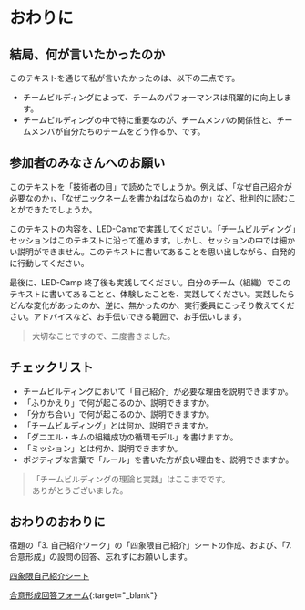 # おわりに

## 結局、何が言いたかったのか
このテキストを通じて私が言いたかったのは、以下の二点です。

- チームビルディングによって、チームのパフォーマンスは飛躍的に向上します。
- チームビルディングの中で特に重要なのが、チームメンバの関係性と、チームメンバが自分たちのチームをどう作るか、です。


## 参加者のみなさんへのお願い
このテキストを「技術者の目」で読めたでしょうか。例えば、「なぜ自己紹介が必要なのか」、「なぜニックネームを書かねばならぬのか」など、批判的に読むことができたでしょうか。

このテキストの内容を、LED-Campで実践してください。「チームビルディング」セッションはこのテキストに沿って進めます。しかし、セッションの中では細かい説明ができません。このテキストに書いてあることを思い出しながら、自発的に行動してください。

最後に、LED-Camp 終了後も実践してください。自分のチーム（組織）でこのテキストに書いてあることと、体験したことを、実践してください。実践したらどんな変化があったのか、逆に、無かったのか、実行委員にこっそり教えてください。アドバイスなど、お手伝いできる範囲で、お手伝いします。

> 大切なことですので、二度書きました。

## チェックリスト
- チームビルディングにおいて「自己紹介」が必要な理由を説明できますか。
- 「ふりかえり」で何が起こるのか、説明できますか。
- 「分かち合い」で何が起こるのか、説明できますか。
- 「チームビルディング」とは何か、説明できますか。
- 「ダニエル・キムの組織成功の循環モデル」を書けますか。
- 「ミッション」とは何か、説明できますか。
- ポジティブな言葉で「ルール」を書いた方が良い理由を、説明できますか。


> 「チームビルディングの理論と実践」はここまでです。  
> ありがとうございました。  


## おわりのおわりに
宿題の「3. 自己紹介ワーク」の「四象限自己紹介」シートの作成、および、「7. 合意形成」の設問の回答、忘れずにお願いします。

[四象限自己紹介シート](https://swest.toppers.jp/LED-Camp/wp-content/uploads/2019/07/%E5%9B%9B%E8%B1%A1%E9%99%90%E8%87%AA%E5%B7%B1%E7%B4%B9%E4%BB%8B%E3%82%B7%E3%83%BC%E3%83%88%E9%9B%9B%E5%BD%A2.xls)

[合意形成回答フォーム](https://docs.google.com/forms/d/e/1FAIpQLSf9im_DdWHdPShN6dkkrrQsxE2swvC1iTbpm1eK4tqpLOpmuw/viewform?usp=sf_link){:target="_blank"}